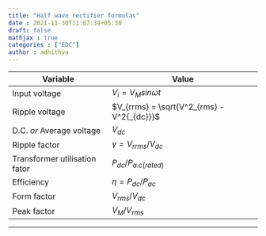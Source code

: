 ```yaml
---
title: "Half wave rectifier formulas"
date : 2021-11-30T11:07:34+05:30
draft: false
mathjax : true
categories : ["EDC"]
author : adhithya
---
```


|Variable | Value|
|---------|------|
|Input voltage|$V_i = V_M sin\omega t$|
| Ripple voltage|$V_{rrms} = \sqrt{V^2_{rms} - V^2{_{dc}}}$|
|D.C. $or$ Average voltage |$V_{dc}$|
|Ripple factor|$\gamma = V_{rrms}/V_{dc}$|
|Transformer utilisation fator|$P_{dc}/P_{a.c (rated)}$|
|Efficiency|$\eta = P_{dc}/P_{ac}$ |
|Form factor|$V_{rms}/V_{dc}$|
|Peak factor|$V_M / V_{rms}$|

---
